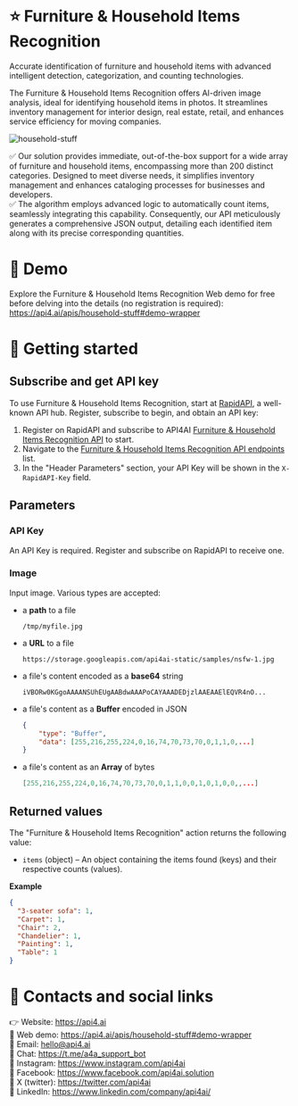 # ⭐️ Furniture & Household Items Recognition

Accurate identification of furniture and household items with advanced intelligent detection, categorization, and counting technologies.

The Furniture & Household Items Recognition offers AI-driven image analysis, ideal for identifying household items in photos. It streamlines inventory management for interior design, real estate, retail, and enhances service efficiency for moving companies.

![household-stuff](https://storage.googleapis.com/api4ai-static/rapidapi/household-stuff/household_stuff_1.jpg)

✅ Our solution provides immediate, out-of-the-box support for a wide array of furniture and household items, encompassing more than 200 distinct categories. Designed to meet diverse needs, it simplifies inventory management and enhances cataloging processes for businesses and developers.  
✅ The algorithm employs advanced logic to automatically count items, seamlessly integrating this capability. Consequently, our API meticulously generates a comprehensive JSON output, detailing each identified item along with its precise corresponding quantities.  



# 🤖 Demo

Explore the Furniture & Household Items Recognition Web demo for free before delving into the details (no registration is required): https://api4.ai/apis/household-stuff#demo-wrapper



# 🚀 Getting started

## Subscribe and get API key

To use Furniture & Household Items Recognition, start at [RapidAPI](https://rapidapi.com/), a well-known API hub. Register, subscribe to begin, and obtain an API key:

1. Register on RapidAPI and subscribe to API4AI [Furniture & Household Items Recognition API](https://rapidapi.com/api4ai-api4ai-default/api/furniture-and-household-items/pricing) to start.
2. Navigate to the [Furniture & Household Items Recognition API endpoints](https://rapidapi.com/api4ai-api4ai-default/api/furniture-and-household-items) list.
3. In the "Header Parameters" section, your API Key will be shown in the `X-RapidAPI-Key` field.


## Parameters

### API Key

An API Key is required. Register and subscribe on RapidAPI to receive one.

### Image

Input image. Various types are accepted:
  * a **path** to a file
    ```
    /tmp/myfile.jpg
    ```
  * a **URL** to a file
    ```
    https://storage.googleapis.com/api4ai-static/samples/nsfw-1.jpg
    ```
  * a file's content encoded as a **base64** string
    ```
    iVBORw0KGgoAAAANSUhEUgAABdwAAAPoCAYAAADEDjzlAAEAAElEQVR4nO...
    ```
  * a file's content as a **Buffer** encoded in JSON
    ```json
    {
        "type": "Buffer",
        "data": [255,216,255,224,0,16,74,70,73,70,0,1,1,0,...]
    }
    ```
  * a file's content as an **Array** of bytes
    ```json
    [255,216,255,224,0,16,74,70,73,70,0,1,1,0,0,1,0,1,0,0,,...]
    ```


## Returned values

The "Furniture & Household Items Recognition" action returns the following value:

* `items` (object) – An object containing the items found (keys) and their respective counts (values).

**Example**

```json
{
  "3-seater sofa": 1,
  "Carpet": 1,
  "Chair": 2,
  "Chandelier": 1,
  "Painting": 1,
  "Table": 1
}
```



# 📌 Contacts and social links

👉️️ Website: https://api4.ai  
🤖 Web demo: https://api4.ai/apis/household-stuff#demo-wrapper  
📩 Email: hello@api4.ai  
💬 Chat: https://t.me/a4a_support_bot  
🔗 Instagram: https://www.instagram.com/api4ai  
🔗 Facebook: https://www.facebook.com/api4ai.solution  
🔗 X (twitter): https://twitter.com/api4ai  
🔗 LinkedIn: https://www.linkedin.com/company/api4ai/
